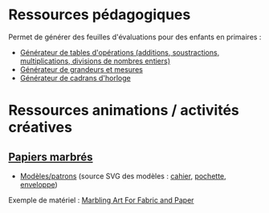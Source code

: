 # Ressources pédagogiques

Permet de générer des feuilles d'évaluations pour des enfants en primaires :

* [Générateur de tables d'opérations (additions, soustractions, multiplications, divisions de nombres entiers)](generateur_table_operations.html)
* [Générateur de grandeurs et mesures](generateur_grandeurs.html)
* [Générateur de cadrans d'horloge](generateur_horloge.html)

# Ressources animations / activités créatives

## [Papiers marbrés](https://fr.wikipedia.org/wiki/Papier_marbr%C3%A9)

* [Modèles/patrons](atelier-papier-marbre/modeles_atelier_papier_marbre.pdf) (source SVG des modèles : [cahier](atelier-papier-marbre/sources/modele_cahier.svg), [pochette](atelier-papier-marbre/sources/modele_pochette.svg), [enveloppe](atelier-papier-marbre/sources/modele_enveloppe.svg))

Exemple de matériel : [Marbling Art For Fabric and Paper](https://www.amazon.fr/TBC-Best-Crafts-Peinture-Boutaille/dp/B089NMD789)